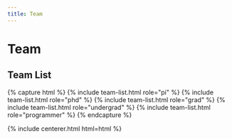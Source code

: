 ```yaml
---
title: Team
---
```


# <i class="fas fa-users"></i>Team

## Team List

<!--
{% capture html %}
{% include team-list.html order="team-order" %}
{% endcapture %}

{% include centerer.html html=html %}
-->

<!--A _team list_ component, to sort and group all of the members on your team automatically.
Can be used on any page, but assumes its content from `/_members`.
Uses the _portrait_ component.-->

<!--
All team members, sorted alphabetically by file name:

{% capture html %}
{% include team-list.html %}
{% endcapture %}

{% include centerer.html html=html %}

Team members filtered and sorted by role:
-->

{% capture html %}
{% include team-list.html role="pi" %}
{% include team-list.html role="phd" %}
{% include team-list.html role="grad" %}
{% include team-list.html role="undergrad" %}
{% include team-list.html role="programmer" %}
{% endcapture %}

{% include centerer.html html=html %}

<!--
Team members filtered and sorted by group:

{% capture html %}
{% include team-list.html group="current" %}
{% include team-list.html group="" %}
{% include team-list.html group="alum" %}
{% endcapture %}

{% include centerer.html html=html %}

Team members in a specific order and in a mini size:

{% capture html %}
{% include team-list.html order="team-order" mini=true %}
{% endcapture %}

{% include centerer.html html=html %}
-->